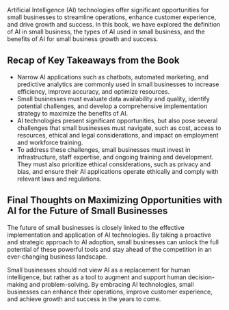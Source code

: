 
Artificial Intelligence (AI) technologies offer significant opportunities for small businesses to streamline operations, enhance customer experience, and drive growth and success. In this book, we have explored the definition of AI in small business, the types of AI used in small business, and the benefits of AI for small business growth and success.

Recap of Key Takeaways from the Book
------------------------------------

* Narrow AI applications such as chatbots, automated marketing, and predictive analytics are commonly used in small businesses to increase efficiency, improve accuracy, and optimize resources.
* Small businesses must evaluate data availability and quality, identify potential challenges, and develop a comprehensive implementation strategy to maximize the benefits of AI.
* AI technologies present significant opportunities, but also pose several challenges that small businesses must navigate, such as cost, access to resources, ethical and legal considerations, and impact on employment and workforce training.
* To address these challenges, small businesses must invest in infrastructure, staff expertise, and ongoing training and development. They must also prioritize ethical considerations, such as privacy and bias, and ensure their AI applications operate ethically and comply with relevant laws and regulations.

Final Thoughts on Maximizing Opportunities with AI for the Future of Small Businesses
-------------------------------------------------------------------------------------

The future of small businesses is closely linked to the effective implementation and application of AI technologies. By taking a proactive and strategic approach to AI adoption, small businesses can unlock the full potential of these powerful tools and stay ahead of the competition in an ever-changing business landscape.

Small businesses should not view AI as a replacement for human intelligence, but rather as a tool to augment and support human decision-making and problem-solving. By embracing AI technologies, small businesses can enhance their operations, improve customer experience, and achieve growth and success in the years to come.